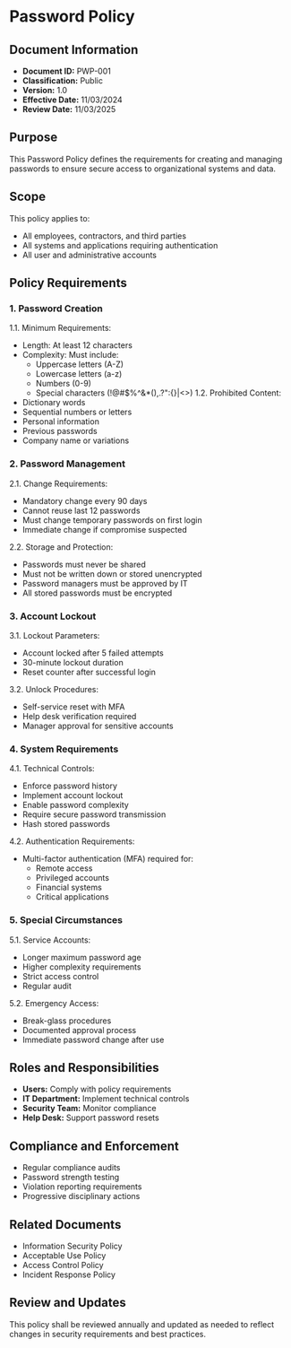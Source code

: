 # Password Policy

## Document Information
- **Document ID:** PWP-001
- **Classification:** Public
- **Version:** 1.0
- **Effective Date:** 11/03/2024
- **Review Date:** 11/03/2025

## Purpose
This Password Policy defines the requirements for creating and managing passwords to ensure secure access to organizational systems and data.

## Scope
This policy applies to:
- All employees, contractors, and third parties
- All systems and applications requiring authentication
- All user and administrative accounts

## Policy Requirements

### 1. Password Creation
1.1. Minimum Requirements:
- Length: At least 12 characters
- Complexity: Must include:
  - Uppercase letters (A-Z)
  - Lowercase letters (a-z)
  - Numbers (0-9)
  - Special characters (!@#$%^&*(),.?":{}|<>)
1.2. Prohibited Content:
- Dictionary words
- Sequential numbers or letters
- Personal information
- Previous passwords
- Company name or variations

### 2. Password Management
2.1. Change Requirements:
- Mandatory change every 90 days
- Cannot reuse last 12 passwords
- Must change temporary passwords on first login
- Immediate change if compromise suspected

2.2. Storage and Protection:
- Passwords must never be shared
- Must not be written down or stored unencrypted
- Password managers must be approved by IT
- All stored passwords must be encrypted

### 3. Account Lockout
3.1. Lockout Parameters:
- Account locked after 5 failed attempts
- 30-minute lockout duration
- Reset counter after successful login

3.2. Unlock Procedures:
- Self-service reset with MFA
- Help desk verification required
- Manager approval for sensitive accounts

### 4. System Requirements
4.1. Technical Controls:
- Enforce password history
- Implement account lockout
- Enable password complexity
- Require secure password transmission
- Hash stored passwords

4.2. Authentication Requirements:
- Multi-factor authentication (MFA) required for:
  - Remote access
  - Privileged accounts
  - Financial systems
  - Critical applications

### 5. Special Circumstances
5.1. Service Accounts:
- Longer maximum password age
- Higher complexity requirements
- Strict access control
- Regular audit

5.2. Emergency Access:
- Break-glass procedures
- Documented approval process
- Immediate password change after use

## Roles and Responsibilities
- **Users:** Comply with policy requirements
- **IT Department:** Implement technical controls
- **Security Team:** Monitor compliance
- **Help Desk:** Support password resets

## Compliance and Enforcement
- Regular compliance audits
- Password strength testing
- Violation reporting requirements
- Progressive disciplinary actions

## Related Documents
- Information Security Policy
- Acceptable Use Policy
- Access Control Policy
- Incident Response Policy

## Review and Updates
This policy shall be reviewed annually and updated as needed to reflect changes in security requirements and best practices.
